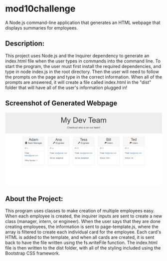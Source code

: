 # mod10challenge
A Node.js command-line application that generates an HTML webpage that displays summaries for employees.

## Description: 
This project uses Node.js and the Inquirer dependency to generate an index.html file when the user types in commands into the command line. To start the program, the user must first install the required dependencies, and type in node index.js in the root directory. Then the user will need to follow the prompts on the page and type in the correct information. When all of the prompts are answered, it will create a file called index.html in the "dist" folder that will have all of the user's information plugged in!

## Screenshot of Generated Webpage
![Sreenshot of Webpage](./assets/screenshot_of_page.png)

## About the Project:
This program uses classes to make creation of multiple employees easy. When each employee is created, the inquirer inputs are sent to create a new class (manager, intern, or engineer). When the user says that they are done creating employees, the information is sent to page-template.js, where the array is filtered to create each individual card for the employee. Each card's HTML is added to the template, and when all cards are created, it is sent back to have the file written using the fs.writeFile function. The index.html file is then written to the dist folder, with all of the styling included using the Bootstrap CSS framework.